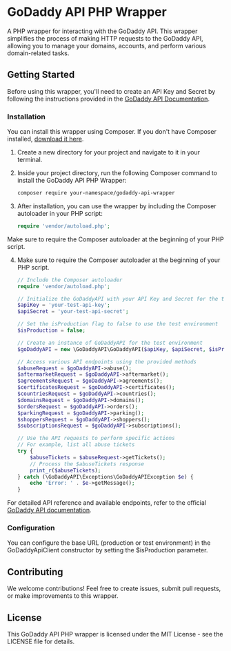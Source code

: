 # GoDaddy API PHP Wrapper

A PHP wrapper for interacting with the GoDaddy API. This wrapper simplifies the process of making HTTP requests to the GoDaddy API, allowing you to manage your domains, accounts, and perform various domain-related tasks.

## Getting Started

Before using this wrapper, you'll need to create an API Key and Secret by following the instructions provided in the [GoDaddy API Documentation](https://developer.godaddy.com/doc).

### Installation

You can install this wrapper using Composer. If you don't have Composer installed, [download it here](https://getcomposer.org/download/).

1. Create a new directory for your project and navigate to it in your terminal.

2. Inside your project directory, run the following Composer command to install the GoDaddy API PHP Wrapper:

   ```bash
   composer require your-namespace/godaddy-api-wrapper

3. After installation, you can use the wrapper by including the Composer autoloader in your PHP script:
   
   ```php
   require 'vendor/autoload.php';
   
Make sure to require the Composer autoloader at the beginning of your PHP script.

4. Make sure to require the Composer autoloader at the beginning of your PHP script.

    ```php
    // Include the Composer autoloader
    require 'vendor/autoload.php';
 
    // Initialize the GoDaddyAPI with your API Key and Secret for the test environment
    $apiKey = 'your-test-api-key';
    $apiSecret = 'your-test-api-secret';
    
    // Set the isProduction flag to false to use the test environment
    $isProduction = false;
    
    // Create an instance of GoDaddyAPI for the test environment
    $goDaddyAPI = new \GoDaddyAPI\GoDaddyAPI($apiKey, $apiSecret, $isProduction);
    
    // Access various API endpoints using the provided methods
    $abuseRequest = $goDaddyAPI->abuse();
    $aftermarketRequest = $goDaddyAPI->aftermarket();
    $agreementsRequest = $goDaddyAPI->agreements();
    $certificatesRequest = $goDaddyAPI->certificates();
    $countriesRequest = $goDaddyAPI->countries();
    $domainsRequest = $goDaddyAPI->domains();
    $ordersRequest = $goDaddyAPI->orders();
    $parkingRequest = $goDaddyAPI->parking();
    $shoppersRequest = $goDaddyAPI->shoppers();
    $subscriptionsRequest = $goDaddyAPI->subscriptions();
    
    // Use the API requests to perform specific actions
    // For example, list all abuse tickets
    try {
        $abuseTickets = $abuseRequest->getTickets();
        // Process the $abuseTickets response
        print_r($abuseTickets);
    } catch (\GoDaddyAPI\Exceptions\GoDaddyAPIException $e) {
        echo 'Error: ' . $e->getMessage();
    }

For detailed API reference and available endpoints, refer to the official [GoDaddy API documentation](https://developer.godaddy.com/doc).

### Configuration
You can configure the base URL (production or test environment) in the GoDaddyApiClient constructor by setting the $isProduction parameter.

## Contributing
We welcome contributions! Feel free to create issues, submit pull requests, or make improvements to this wrapper.

## License
This GoDaddy API PHP wrapper is licensed under the MIT License - see the LICENSE file for details.
